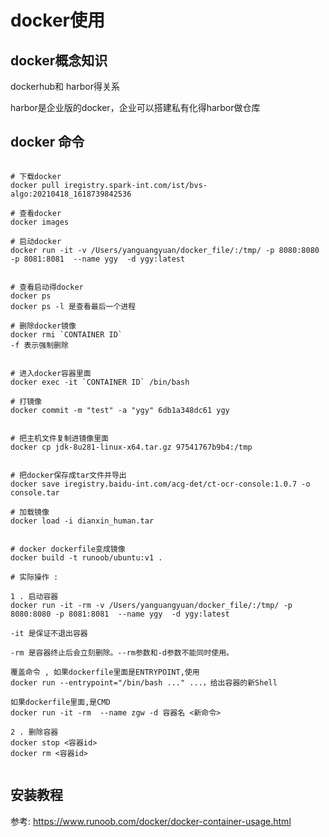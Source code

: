 # docker使用 <!-- {docsify-ignore-all} -->

## docker概念知识

dockerhub和 harbor得关系

harbor是企业版的docker，企业可以搭建私有化得harbor做仓库


## docker 命令

```shell script

# 下载docker
docker pull iregistry.spark-int.com/ist/bvs-algo:20210418_1618739842536

# 查看docker 
docker images

# 启动docker
docker run -it -v /Users/yanguangyuan/docker_file/:/tmp/ -p 8080:8080 -p 8081:8081  --name ygy  -d ygy:latest


# 查看启动得docker
docker ps
docker ps -l 是查看最后一个进程

# 删除docker镜像
docker rmi `CONTAINER ID`
-f 表示强制删除


# 进入docker容器里面
docker exec -it `CONTAINER ID` /bin/bash

# 打镜像
docker commit -m "test" -a "ygy" 6db1a348dc61 ygy


# 把主机文件复制进镜像里面
docker cp jdk-8u281-linux-x64.tar.gz 97541767b9b4:/tmp


# 把docker保存成tar文件并导出
docker save iregistry.baidu-int.com/acg-det/ct-ocr-console:1.0.7 -o console.tar

# 加载镜像
docker load -i dianxin_human.tar 


# docker dockerfile变成镜像
docker build -t runoob/ubuntu:v1 . 

```


```
# 实际操作 : 

1 . 启动容器  
docker run -it -rm -v /Users/yanguangyuan/docker_file/:/tmp/ -p 8080:8080 -p 8081:8081  --name ygy  -d ygy:latest

-it 是保证不退出容器

-rm 是容器终止后会立刻删除。--rm参数和-d参数不能同时使用。

覆盖命令 , 如果dockerfile里面是ENTRYPOINT,使用
docker run --entrypoint="/bin/bash ..." ...，给出容器的新Shell

如果dockerfile里面,是CMD
docker run -it -rm  --name zgw -d 容器名 <新命令>

2 . 删除容器
docker stop <容器id> 
docker rm <容器id>


```

## 安装教程

参考:  https://www.runoob.com/docker/docker-container-usage.html
